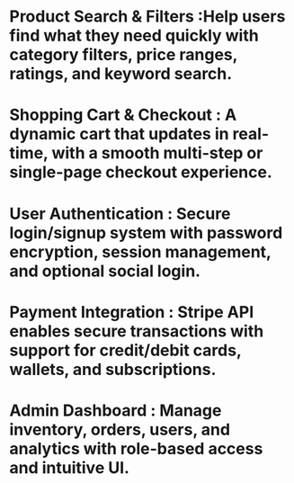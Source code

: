 # Product Search & Filters :Help users find what they need quickly with category filters, price ranges, ratings, and keyword search.
# Shopping Cart & Checkout : A dynamic cart that updates in real-time, with a smooth multi-step or single-page checkout experience.
# User Authentication : Secure login/signup system with password encryption, session management, and optional social login.
# Payment Integration : Stripe API enables secure transactions with support for credit/debit cards, wallets, and subscriptions.
# Admin Dashboard : Manage inventory, orders, users, and analytics with role-based access and intuitive UI.
